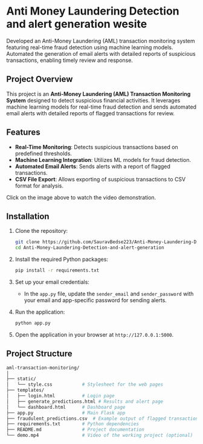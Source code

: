 # Anti Money Laundering Detection and alert generation wesite 
Developed an Anti-Money Laundering (AML) transaction monitoring system featuring real-time fraud detection using machine learning models. Automated the generation of email alerts with detailed reports of suspicious transactions, enabling timely review and response.

## Project Overview
This project is an **Anti-Money Laundering (AML) Transaction Monitoring System** designed to detect suspicious financial activities. It leverages machine learning models for real-time fraud detection and sends automated email alerts with detailed reports of flagged transactions for review.

## Features
- **Real-Time Monitoring**: Detects suspicious transactions based on predefined thresholds.
- **Machine Learning Integration**: Utilizes ML models for fraud detection.
- **Automated Email Alerts**: Sends alerts with a report of flagged transactions.
- **CSV File Export**: Allows exporting of suspicious transactions to CSV format for analysis.
  


Click on the image above to watch the video demonstration.


## Installation

1. Clone the repository:
    ```bash
    git clone https://github.com/SauravBedse223/Anti-Money-Laundering-Detection-and-alert-generation.git
    cd Anti-Money-Laundering-Detection-and-alert-generation
    ```

2. Install the required Python packages:
    ```bash
    pip install -r requirements.txt
    ```

3. Set up your email credentials:
    - In the `app.py` file, update the `sender_email` and `sender_password` with your email and app-specific password for sending alerts.

4. Run the application:
    ```bash
    python app.py
    ```

5. Open the application in your browser at `http://127.0.0.1:5000`.

## Project Structure

```bash
aml-transaction-monitoring/
│
├── static/
│   └── style.css           # Stylesheet for the web pages
├── templates/
│   ├── login.html          # Login page
│   ├── generate_predictions.html # Results and alert page
│   └── dashboard.html      # Dashboard page
├── app.py                  # Main Flask app
├── fraudulent_predictions.csv  # Example output of flagged transactions
├── requirements.txt        # Python dependencies
├── README.md               # Project documentation
└── demo.mp4                # Video of the working project (optional)

